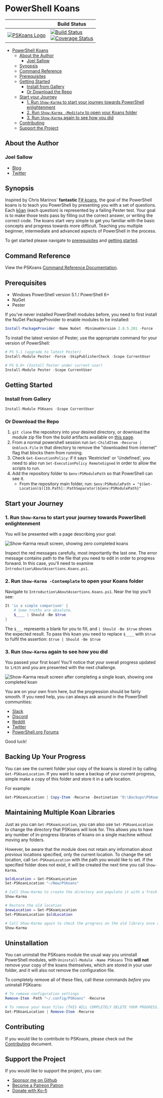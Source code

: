 # PowerShell Koans

|                                                | Build Status                                                                                    |
| ---------------------------------------------- | ----------------------------------------------------------------------------------------------- |
| [![PSKoans Logo](./logo-64px.png)](./logo.svg) | [![Build Status][build-badge]][build-link]<br/>[![Coverage Status][coverage-badge]][build-link] |

- [PowerShell Koans](#powershell-koans)
  - [About the Author](#about-the-author)
    - [Joel Sallow](#joel-sallow)
  - [Synopsis](#synopsis)
  - [Command Reference](#command-reference)
  - [Prerequisites](#prerequisites)
  - [Getting Started](#getting-started)
    - [Install from Gallery](#install-from-gallery)
    - [Or Download the Repo](#or-download-the-repo)
  - [Start your Journey](#start-your-journey)
    - [1. Run `Show-Karma` to start your journey towards PowerShell enlightenment](#1-run-show-karma-to-start-your-journey-towards-powershell-enlightenment)
    - [2. Run `Show-Karma -Meditate` to open your Koans folder](#2-run-show-karma--meditate-to-open-your-koans-folder)
    - [3. Run `Show-Karma` again to see how you did](#3-run-show-karma-again-to-see-how-you-did)
  - [Contributing](#contributing)
  - [Support the Project](#support-the-project)

## About the Author

### Joel Sallow

- [Blog](https://vexx32.github.io)
- [Twitter](https://twitter.com/vexx32)

## Synopsis

Inspired by Chris Marinos' **fantastic** [F# koans](https://github.com/ChrisMarinos/FSharpKoans), the goal of the PowerShell koans is to teach you PowerShell by presenting you with a set of questions.
Each [kōan](https://en.wikipedia.org/wiki/K%C5%8Dan) (each question) is represented by a failing Pester test.
Your goal is to make those tests pass by filling out the correct answer, or writing the correct code.
The koans start very simple to get you familiar with the basic concepts and progress towards more difficult.
Teaching you multiple beginner, intermediate and advanced aspects of PowerShell in the process.

To get started please navigate to [prerequisites](#prerequisites) and [getting started](#getting-started).

## Command Reference

View the PSKoans [Command Reference Documentation](docs/PSKoans.md).

## Prerequisites

- Windows PowerShell version 5.1 / PowerShell 6+
- NuGet
- Pester

If you've never installed PowerShell modules before, you need to first install the NuGet PackageProvider to enable modules to be installed:

```PowerShell
Install-PackageProvider -Name NuGet -MinimumVersion 2.8.5.201 -Force
```

To install the latest version of Pester, use the appropriate command for your version of PowerShell:

```PowerShell
# PS 5.1 (upgrade to latest Pester)
Install-Module Pester -Force -SkipPublisherCheck -Scope CurrentUser

# PS 6.0+ (Install Pester under current user)
Install-Module Pester -Scope CurrentUser
```

## Getting Started

### Install from Gallery

```PowerShell
Install-Module PSKoans -Scope CurrentUser
```

### Or Download the Repo

1. `git clone` the repository into your desired directory, or download the module zip file from the build artifacts available on [this page](https://dev.azure.com/SallowCode/PSKoans/_build/latest?definitionId=1).
2. From a normal powershell session run `Get-ChildItem -Recurse | Unblock-File` in that directory to remove the "downloaded from internet" flag that blocks them from running.
3. Check `Get-ExecutionPolicy`: if it says 'Restricted' or 'Undefined', you need to also run `Set-ExecutionPolicy RemoteSigned` in order to allow the scripts to run.
4. Add the repository folder to `$env:PSModulePath` so that PowerShell can see it.
   - From the repository main folder, run: `$env:PSModulePath = "$(Get-Location)$([IO.Path]::PathSeparator)${env:PSModulePath}"`

## Start your Journey

### 1. Run `Show-Karma` to start your journey towards PowerShell enlightenment

You will be presented with a page describing your goal:

![Show-Karma result screen, showing zero completed koans](images/Show-Karma_1.png)

Inspect the red messages carefully, most importantly the last one.
The error message contains path to the file that you need to edit in order to progress forward.
In this case, you'll need to examine `Introduction\AboutAssertions.Koans.ps1`.

### 2. Run `Show-Karma -Contemplate` to open your Koans folder

Navigate to `Introduction\AboutAssertions.Koans.ps1`. Near the top you'll see:

```powershell
It 'is a simple comparison' {
    # Some truths are absolute.
    $____ | Should -Be $true
}
```

The `$___` represents a blank for you to fill, and `| Should -Be $true` shows the expected result.
To pass this koan you need to replace `$____` with `$true` to fulfil the assertion: `$true | Should -Be $true`

### 3. Run `Show-Karma` again to see how you did

You passed your first koan!
You'll notice that your overall progress updated to `1/635` and you are presented with the next challenge.

![Show-Karma result screen after completing a single koan, showing one completed koan](images/Show-Karma_2.png)

 You are on your own from here, but the progression should be fairly smooth.
 If you need help, you can always ask around in the PowerShell communities:

- [Slack](https://j.mp/psslack)
- [Discord](https://j.mp/psdiscord)
- [Reddit](https://www.reddit.com/r/PowerShell/)
- [Twitter](https://twitter.com/hashtag/powershell)
- [PowerShell.org Forums](https://powershell.org/forums/forum/windows-powershell-qa/)

Good luck!

## Backing Up Your Progress

You can see the current folder your copy of the koans is stored in by calling `Get-PSKoanLocation`.
If you want to save a backup of your current progress, simple make a copy of this folder and store it in a safe location.

For example:

```powershell
Get-PSKoanLocation | Copy-Item -Recurse -Destination "D:\Backups\PSKoans"
```

## Maintaining Multiple Koan Libraries

Just as you can `Get-PSKoanLocation`, you can also use `Set-PSKoanLocation` to change the directory that PSKoans will look for.
This allows you to have any number of in-progress libraries of koans on a single machine without moving any folders.

However, be aware that the module does not retain any information about _previous_ locations specified, only the current location.
To change the set location, call `Set-PSKoanLocation` with the path you would like to set.
If the specified folder does not exist, it will be created the next time you call `Show-Karma`.

```powershell
$oldLocation = Get-PSKoanLocation
Set-PSKoanLocation "~/New/PSKoans"

# Call Show-Karma to create the directory and populate it with a fresh koan library
Show-Karma

# Restore the old location
$newLocation = Get-PSKoanLocation
Set-PSKoanLocation $oldLocation

# Call Show-Karma again to check the progress on the old library once again
Show-Karma
```

## Uninstallation

You can uninstall the PSKoans module the usual way you uninstall PowerShell modules, with `Uninstall-Module -Name PSKoans`
This **will not** remove your copy of the koans themselves, which are stored in your user folder, and it will also not remove the configuration file.

To completely remove all of these files, call these commands _before_ you uninstall PSKoans:

```powershell
# To remove configuration settings
Remove-Item -Path "~/.config/PSKoans" -Recurse

# To remove your koan files (THIS WILL COMPLETELY DELETE YOUR PROGRESS)
Get-PSKoanLocation | Remove-Item -Recurse
```

## Contributing

If you would like to contribute to PSKoans, please check out the [Contributing](https://github.com/vexx32/PSKoans/blob/master/CONTRIBUTING.md) document.

## Support the Project

If you would like to support the project, you can:

- [Sponsor me on Github][github-sponsor]
- [Become a Patreon Patron][patreon]
- [Donate with Ko-fi][ko-fi]

[build-badge]: https://dev.azure.com/SallowCode/PSKoans/_apis/build/status/PSKoans%20CI
[build-link]: https://dev.azure.com/SallowCode/PSKoans/_build/latest?definitionId=1
[coverage-badge]: https://img.shields.io/azure-devops/coverage/SallowCode/PSKoans/1
[github-sponsor]: https://github.com/sponsors/vexx32
[patreon]: https://patreon.com/PSKoans
[ko-fi]: https://ko-fi.com/joelsallow
